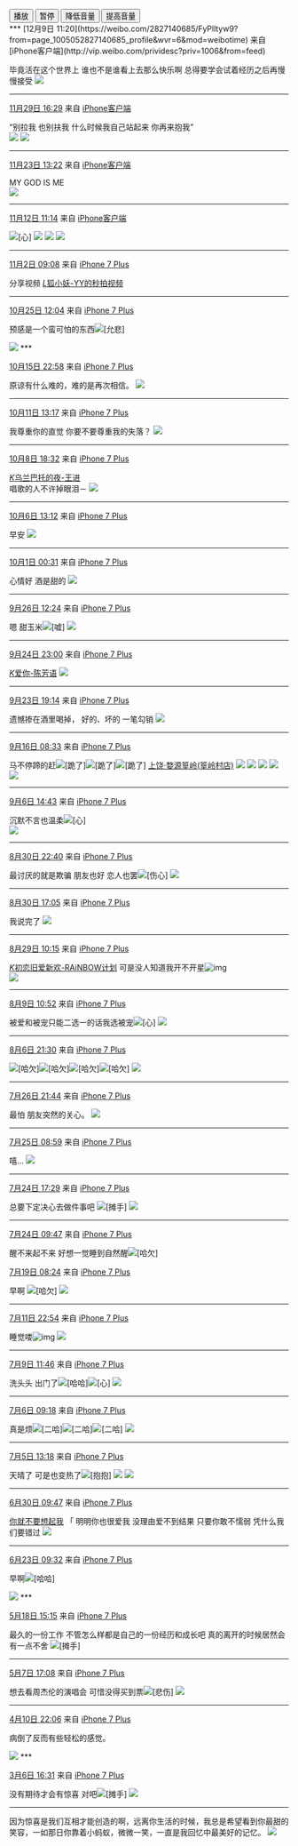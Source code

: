 <audio id="demo" src="http://mp3.qqmusic.cc/yq/97750.mp3">可爱女人</audio>
<div>
  <button onclick="document.getElementById('demo').play()">播放</button>
  <button onclick="document.getElementById('demo').pause()">暂停</button>
  <button onclick="document.getElementById('demo').volume-=0.1">降低音量</button>
  <button onclick="document.getElementById('demo').volume+=0.1">提高音量</button>
</div> 
***
[12月9日 11:20](https://weibo.com/2827140685/FyPlltyw9?from=page_1005052827140685_profile&wvr=6&mod=weibotime) 来自 [iPhone客户端](http://vip.weibo.com/prividesc?priv=1006&from=feed)

毕竟活在这个世界上 谁也不是谁看上去那么快乐啊 总得要学会试着经历之后再慢慢接受 
<img src="/media/files/images/12-9.jpg"/>
***
[11月29日 16:29](https://weibo.com/2827140685/Fxl5Mzigd?from=page_1005052827140685_profile&wvr=6&mod=weibotime) 来自 [iPhone客户端](http://vip.weibo.com/prividesc?priv=1006&from=feed)

“别拉我
也别扶我
什么时候我自己站起来
你再来抱我”  
<img src="/media/files/images/11-29-1.jpg"/>
<img src="/media/files/images/11-29-1.jpg"/>
***
[11月23日 13:22](https://weibo.com/2827140685/FwpiZCbon?from=page_1005052827140685_profile&wvr=6&mod=weibotime) 来自 [iPhone客户端](http://vip.weibo.com/prividesc?priv=1006&from=feed)

MY GOD IS ME  
<img src="/media/files/images/11-23.jpg"/>

***


[11月12日 11:14](https://weibo.com/2827140685/FuILnCqf6?from=page_1005052827140685_profile&wvr=6&mod=weibotime) 来自 [iPhone客户端](http://vip.weibo.com/prividesc?priv=1006&from=feed)

![[心]](https://img.t.sinajs.cn/t4/appstyle/expression/ext/normal/40/hearta_org.gif) 
<img src="/media/files/images/11-12-1.jpg"/>
<img src="/media/files/images/11-12-2.jpg"/>
<img src="/media/files/images/11-12-3.jpg"/>
***




[11月2日 09:08](https://weibo.com/2827140685/FtbFld7IW?from=page_1005052827140685_profile&wvr=6&mod=weibotime) 来自 [iPhone 7 Plus](http://app.weibo.com/t/feed/6e3owN)

分享视频 [*L*狐小妖-YY的秒拍视频](http://t.cn/RlZje1S?m=4169563593127958&u=2827140685) 
***


[10月25日 12:04](https://weibo.com/2827140685/FrZoM762j?from=page_1005052827140685_profile&wvr=6&mod=weibotime) 来自 [iPhone 7 Plus](http://app.weibo.com/t/feed/6e3owN)

预感是一个蛮可怕的东西![[允悲]](https://img.t.sinajs.cn/t4/appstyle/expression/ext/normal/2c/moren_yunbei_org.png) 

<img src="/media/files/images/10-25.jpg"/>
***

[10月15日 22:58](https://weibo.com/2827140685/FqxppDNNY?from=page_1005052827140685_profile&wvr=6&mod=weibotime) 来自 [iPhone 7 Plus](http://app.weibo.com/t/feed/6e3owN)

原谅有什么难的，难的是再次相信。
<img src="/media/files/images/10-15.jpg"/>
***


[10月11日 13:17](https://weibo.com/2827140685/FpRTvq1aw?from=page_1005052827140685_profile&wvr=6&mod=weibotime) 来自 [iPhone 7 Plus](http://app.weibo.com/t/feed/6e3owN)

我尊重你的直觉
你要不要尊重我的失落？
<img src="/media/files/images/10-11.jpg"/>
***


[10月8日 18:32](https://weibo.com/2827140685/FprG8ypmo?from=page_1005052827140685_profile&wvr=6&mod=weibotime) 来自 [iPhone 7 Plus](http://app.weibo.com/t/feed/6e3owN)

[*K*乌兰巴托的夜-王进](http://t.cn/RC2xO5s)  
     唱歌的人不许掉眼泪－ 
<img src="/media/files/images/10-8.jpg"/>
***


[10月6日 13:12](https://weibo.com/2827140685/Fp6J2xGOC?from=page_1005052827140685_profile&wvr=6&mod=weibotime) 来自 [iPhone 7 Plus](http://app.weibo.com/t/feed/6e3owN)

早安 
<img src="/media/files/images/10-6.jpg"/>
***


[10月1日 00:31](https://weibo.com/2827140685/FogBMfSRV?from=page_1005052827140685_profile&wvr=6&mod=weibotime) 来自 [iPhone 7 Plus](http://app.weibo.com/t/feed/6e3owN)

心情好 酒是甜的
<img src="/media/files/images/10-1jpg"/>
***


[9月26日 12:24](https://weibo.com/2827140685/FnA8JgNJg?from=page_1005052827140685_profile&wvr=6&mod=weibotime) 来自 [iPhone 7 Plus](http://app.weibo.com/t/feed/6e3owN)

嗯 甜玉米![[嘘]](https://img.t.sinajs.cn/t4/appstyle/expression/ext/normal/a6/x_org.gif) 
<img src="/media/files/images/9-26.jpg"/>
***


[9月24日 23:00](https://weibo.com/2827140685/FnlrMBaB0?from=page_1005052827140685_profile&wvr=6&mod=weibotime) 来自 [iPhone 7 Plus](http://app.weibo.com/t/feed/6e3owN)

[*K*爱你-陈芳语](http://t.cn/zHS7Ezr) 
<img src="/media/files/images/9-24.jpg"/>
***


[9月23日 19:14](https://weibo.com/2827140685/FnaxvsHCh?from=page_1005052827140685_profile&wvr=6&mod=weibotime) 来自 [iPhone 7 Plus](http://app.weibo.com/t/feed/6e3owN)

遗憾掺在酒里喝掉，
好的、坏的 一笔勾销
<img src="/media/files/images/9-23.jpg"/>
***


[9月16日 08:33](https://weibo.com/2827140685/Fm2lRfTb8?from=page_1005052827140685_profile&wvr=6&mod=weibotime) 来自 [iPhone 7 Plus](http://app.weibo.com/t/feed/6e3owN)

马不停蹄的赶![[跪了]](https://img.t.sinajs.cn/t4/appstyle/expression/ext/normal/6c/pcmoren_guile_org.png)![[跪了]](https://img.t.sinajs.cn/t4/appstyle/expression/ext/normal/6c/pcmoren_guile_org.png)![[跪了]](https://img.t.sinajs.cn/t4/appstyle/expression/ext/normal/6c/pcmoren_guile_org.png) [上饶·婺源篁岭(篁岭村店)](http://t.cn/RI4OsBD) 
<img src="/media/files/images/9-16-1.jpg"/>
<img src="/media/files/images/9-16-2.jpg"/>
<img src="/media/files/images/9-16-3.jpg"/>
<img src="/media/files/images/9-16-4.jpg"/>
<img src="/media/files/images/9-16-5.jpg"/>
***


[9月6日 14:43](https://weibo.com/2827140685/FkyvcgEdl?from=page_1005052827140685_profile&wvr=6&mod=weibotime) 来自 [iPhone 7 Plus](http://app.weibo.com/t/feed/6e3owN)

沉默不言也温柔![[心]](https://img.t.sinajs.cn/t4/appstyle/expression/ext/normal/40/hearta_org.gif)   
<img src="/media/files/images/9-6.jpg"/>
***


[8月30日 22:40](https://weibo.com/2827140685/FjxDjfplc?from=page_1005052827140685_profile&wvr=6&mod=weibotime) 来自 [iPhone 7 Plus](http://app.weibo.com/t/feed/6e3owN)

最讨厌的就是欺骗 朋友也好 恋人也罢![[伤心]](https://img.t.sinajs.cn/t4/appstyle/expression/ext/normal/ea/unheart.gif) 
<img src="/media/files/images/8-30.jpg"/>
***


[8月30日 17:05](https://weibo.com/2827140685/Fjvrir32b?from=page_1005052827140685_profile&wvr=6&mod=weibotime) 来自 [iPhone 7 Plus](http://app.weibo.com/t/feed/6e3owN)

我说完了 
<img src="/media/files/images/8-30-17-05.jpg"/>
***


[8月29日 10:15](https://weibo.com/2827140685/Fjjkknj1s?from=page_1005052827140685_profile&wvr=6&mod=weibotime) 来自 [iPhone 7 Plus](http://app.weibo.com/t/feed/6e3owN)

[*K*初恋旧爱新欢-RAiNBOW计划](http://t.cn/z8yIt7T) 可是没人知道我开不开星![img](https://img.t.sinajs.cn/t4/appstyle/expression/emimage/ee8caa.png)  
<img src="/media/files/images/8-29.jpg"/>
***


[8月9日 10:52](https://weibo.com/2827140685/Fgh1z7kNs?from=page_1005052827140685_profile&wvr=6&mod=weibotime) 来自 [iPhone 7 Plus](http://app.weibo.com/t/feed/6e3owN)

被爱和被宠只能二选一的话我选被宠![[心]](https://img.t.sinajs.cn/t4/appstyle/expression/ext/normal/40/hearta_org.gif) 
<img src="/media/files/images/8-9.jpg"/>
***
[8月6日 21:30](https://weibo.com/2827140685/FfSUWwtQp?from=page_1005052827140685_profile&wvr=6&mod=weibotime) 来自 [iPhone 7 Plus](http://app.weibo.com/t/feed/6e3owN)

![[哈欠]](https://img.t.sinajs.cn/t4/appstyle/expression/ext/normal/cc/haqianv2_org.gif)![[哈欠]](https://img.t.sinajs.cn/t4/appstyle/expression/ext/normal/cc/haqianv2_org.gif)![[哈欠]](https://img.t.sinajs.cn/t4/appstyle/expression/ext/normal/cc/haqianv2_org.gif)![[哈欠]](https://img.t.sinajs.cn/t4/appstyle/expression/ext/normal/cc/haqianv2_org.gif) 
<img src="/media/files/images/8-6.jpg"/>
***


[7月26日 21:44](https://weibo.com/2827140685/FedjiffPq?from=page_1005052827140685_profile&wvr=6&mod=weibotime) 来自 [iPhone 7 Plus](http://app.weibo.com/t/feed/6e3owN)

最怕 朋友突然的关心。
<img src="/media/files/images/7-26.jpg"/>
***


[7月25日 08:59](https://weibo.com/2827140685/FdYRZtVE0?from=page_1005052827140685_profile&wvr=6&mod=weibotime) 来自 [iPhone 7 Plus](http://app.weibo.com/t/feed/6e3owN)

嘻… 
<img src="/media/files/images/7-25.jpg"/>
***


[7月24日 17:29](https://weibo.com/2827140685/FdSMJv2cz?from=page_1005052827140685_profile&wvr=6&mod=weibotime) 来自 [iPhone 7 Plus](http://app.weibo.com/t/feed/6e3owN)

总要下定决心去做件事吧 ![[摊手]](https://img.t.sinajs.cn/t4/appstyle/expression/ext/normal/09/pcmoren_tanshou_org.png) 
<img src="/media/files/images/7-24.jpg"/>
***


[7月24日 09:47](https://weibo.com/2827140685/FdPLgCDG8?from=page_1005052827140685_profile&wvr=6&mod=weibotime) 来自 [iPhone 7 Plus](http://app.weibo.com/t/feed/6e3owN)

醒不来起不来 好想一觉睡到自然醒![[哈欠]](https://img.t.sinajs.cn/t4/appstyle/expression/ext/normal/cc/haqianv2_org.gif) 



[7月19日 08:24](https://weibo.com/2827140685/Fd4567rLP?from=page_1005052827140685_profile&wvr=6&mod=weibotime) 来自 [iPhone 7 Plus](http://app.weibo.com/t/feed/6e3owN)

早啊 ![[哈欠]](https://img.t.sinajs.cn/t4/appstyle/expression/ext/normal/cc/haqianv2_org.gif) 
<img src="/media/files/images/7-19.jpg"/>
***


[7月11日 22:54](https://weibo.com/2827140685/FbWm12M6V?from=page_1005052827140685_profile&wvr=6&mod=weibotime) 来自 [iPhone 7 Plus](http://app.weibo.com/t/feed/6e3owN)

睡觉喽![img](https://img.t.sinajs.cn/t4/appstyle/expression/emimage/ee9088.png) 
<img src="/media/files/images/7-11.jpg"/>
***


[7月9日 11:46](https://weibo.com/2827140685/Fbz7WkmS6?from=page_1005052827140685_profile&wvr=6&mod=weibotime) 来自 [iPhone 7 Plus](http://app.weibo.com/t/feed/6e3owN)

洗头头 出门了![[哈哈]](https://img.t.sinajs.cn/t4/appstyle/expression/ext/normal/6a/laugh.gif)![[心]](https://img.t.sinajs.cn/t4/appstyle/expression/ext/normal/40/hearta_org.gif) 
<img src="/media/files/images/7-9.jpg"/>
***


[7月6日 09:18](https://weibo.com/2827140685/Fb5SCezxf?from=page_1005052827140685_profile&wvr=6&mod=weibotime) 来自 [iPhone 7 Plus](http://app.weibo.com/t/feed/6e3owN)

真是烦![[二哈]](https://img.t.sinajs.cn/t4/appstyle/expression/ext/normal/74/moren_hashiqi_org.png)![[二哈]](https://img.t.sinajs.cn/t4/appstyle/expression/ext/normal/74/moren_hashiqi_org.png)![[二哈]](https://img.t.sinajs.cn/t4/appstyle/expression/ext/normal/74/moren_hashiqi_org.png) 
<img src="/media/files/images/7-6.jpg"/>
***


[7月5日 13:18](https://weibo.com/2827140685/FaY1g4X9Y?from=page_1005052827140685_profile&wvr=6&mod=weibotime) 来自 [iPhone 7 Plus](http://app.weibo.com/t/feed/6e3owN)



天晴了 可是也变热了![[抱抱]](https://img.t.sinajs.cn/t4/appstyle/expression/ext/normal/70/pcmoren_baobao_org.png)
<img src="/media/files/images/7-5-1.jpg"/>
<img src="/media/files/images/7-5-2.jpg"/>
***


[6月30日 09:47](https://weibo.com/2827140685/Fabv3FQYC?from=page_1005052827140685_profile&wvr=6&mod=weibotime) 来自 [iPhone 7 Plus](http://app.weibo.com/t/feed/6e3owN)

[你就不要想起我](http://t.cn/RxdfEcA) 
「
    明明你也很爱我
    没理由爱不到结果
    只要你敢不懦弱
    凭什么我们要错过
<img src="/media/files/images/6-30.jpg"/>
***
[6月23日 09:32](https://weibo.com/2827140685/F97pDzgi3?from=page_1005052827140685_profile&wvr=6&mod=weibotime) 来自 [iPhone 7 Plus](http://app.weibo.com/t/feed/6e3owN)

早啊![[哈哈]](https://img.t.sinajs.cn/t4/appstyle/expression/ext/normal/6a/laugh.gif) 

<img src="/media/files/images/6-23.jpg"/>
***

[5月18日 15:15](https://weibo.com/2827140685/F3GgT2P1x?from=page_1005052827140685_profile&wvr=6&mod=weibotime) 来自 [iPhone 7 Plus](http://app.weibo.com/t/feed/6e3owN)

最久的一份工作 不管怎么样都是自己的一份经历和成长吧 真的离开的时候居然会有一点不舍 ![[摊手]](https://img.t.sinajs.cn/t4/appstyle/expression/ext/normal/09/pcmoren_tanshou_org.png)

***

[5月7日 17:08](https://weibo.com/2827140685/F21jxtotz?from=page_1005052827140685_profile&wvr=6&mod=weibotime) 来自 [iPhone 7 Plus](http://app.weibo.com/t/feed/6e3owN)

想去看周杰伦的演唱会 可惜没得买到票![[悲伤]](https://img.t.sinajs.cn/t4/appstyle/expression/ext/normal/1a/bs_org.gif) 
<img src="/media/files/images/5-7.jpg"/>
***


[4月10日 22:06](https://weibo.com/2827140685/EDUbg7CvX?from=page_1005052827140685_profile&wvr=6&mod=weibotime) 来自 [iPhone 7 Plus](http://app.weibo.com/t/feed/6e3owN)

病倒了反而有些轻松的感觉。

<img src="/media/files/images/4-10.jpg"/>
***

[3月6日 16:31](https://weibo.com/2827140685/Eyy26dwKv?from=page_1005052827140685_profile&wvr=6&mod=weibotime) 来自 [iPhone 7 Plus](http://app.weibo.com/t/feed/6e3owN)

没有期待才会有惊喜 对吧![[摊手]](https://img.t.sinajs.cn/t4/appstyle/expression/ext/normal/09/pcmoren_tanshou_org.png) 
<img src="/media/files/images/3-6.jpg"/>
***
因为惊喜是我们互相才能创造的啊，远离你生活的时候，我总是希望看到你最甜的笑容，一如那日你靠着小蚂蚁，微微一笑，一直是我回忆中最美好的记忆。
<img src="/media/files/images/2014-5-2.jpg"/>